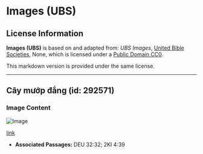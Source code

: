 # Images (UBS)

## License Information

**Images (UBS)** is based on and adapted from: _UBS Images_, [United Bible Societies](https://unitedbiblesocieties.org/), None, which is licensed under a [Public Domain CC0](https://creativecommons.org/public-domain/cc0/).

This markdown version is provided under the same license.



--------------------------------

## Cây mướp đắng (id: 292571)

### Image Content

![Image](https://cdn.aquifer.bible/aquifer-content/resources/Media/WEB-0140_colocynth.jpg)

[link](https://cdn.aquifer.bible/aquifer-content/resources/Media/WEB-0140_colocynth.jpg)

* **Associated Passages:** DEU 32:32; 2KI 4:39

